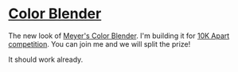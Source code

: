 # [Color Blender](http://nv.github.com/color-blender/)

The new look of [Meyer's Color Blender](http://meyerweb.com/eric/tools/color-blend/). 
I'm building it for [10K Apart competition](http://10k.aneventapart.com/). 
You can join me and we will split the prize!

It should work already.
